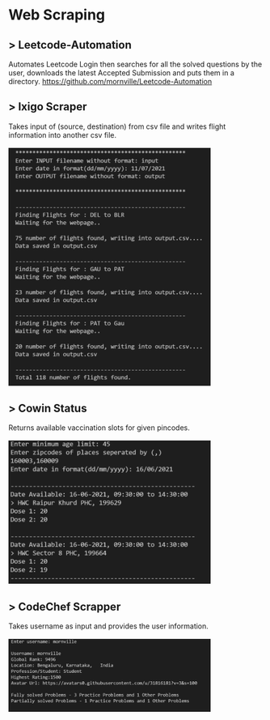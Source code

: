 # Web Scraping 

## > Leetcode-Automation
Automates Leetcode Login then searches for all the solved questions by the user, downloads the latest Accepted Submission and puts them in a directory.
<a href="https://github.com/mornville/Leetcode-Automation">https://github.com/mornville/Leetcode-Automation</a>
## > Ixigo Scraper
Takes input of (source, destination) from csv file and writes flight information into another csv file.<br/><br/>
<img src="https://github.com/mornville/Web-Scrapping-Projects/blob/master/Ixigo%20Flights%20Scrapper/outputFlights.PNG?raw=true" width=400>

## > Cowin Status
Returns available vaccination slots for given pincodes.<br/><br/>
<img src="https://github.com/mornville/Web-Scrapping-Projects/blob/master/Cowin%20vaccination%20Status/out.PNG?raw=true" width=400>

## > CodeChef Scrapper
Takes username as input and provides the user information.<br/><br/>
<img src="https://github.com/mornville/Web-Scrapping-Projects/blob/master/CodeChef%20Scrapper/out.PNG?raw=true" width=400>

